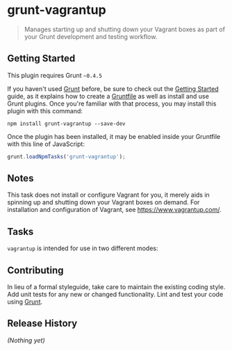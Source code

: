 # grunt-vagrantup

> Manages starting up and shutting down your Vagrant boxes as part of your Grunt development and testing workflow.

## Getting Started
This plugin requires Grunt `~0.4.5`

If you haven't used [Grunt](http://gruntjs.com/) before, be sure to check out the [Getting Started](http://gruntjs.com/getting-started) guide, as it explains how to create a [Gruntfile](http://gruntjs.com/sample-gruntfile) as well as install and use Grunt plugins. Once you're familiar with that process, you may install this plugin with this command:

```shell
npm install grunt-vagrantup --save-dev
```

Once the plugin has been installed, it may be enabled inside your Gruntfile with this line of JavaScript:

```js
grunt.loadNpmTasks('grunt-vagrantup');
```

## Notes
This task does not install or configure Vagrant for you, it merely aids in spinning up and shutting down your Vagrant boxes on demand.  For installation and configuration of Vagrant, see https://www.vagrantup.com/.

## Tasks

`vagrantup` is intended for use in two different modes:


## Contributing
In lieu of a formal styleguide, take care to maintain the existing coding style. Add unit tests for any new or changed functionality. Lint and test your code using [Grunt](http://gruntjs.com/).

## Release History
_(Nothing yet)_
